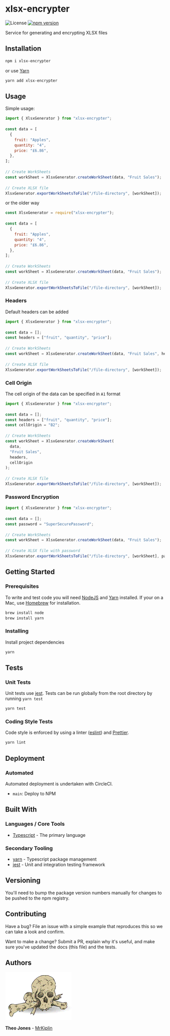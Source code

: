 # xlsx-encrypter

![License](https://img.shields.io/badge/license-MIT-green)
[![npm version](https://badge.fury.io/js/xlsx-encrypter.svg)](https://badge.fury.io/js/xlsx-encrypter)

Service for generating and encrypting XLSX files

## Installation

```bash
npm i xlsx-encrypter
```

or use [Yarn](https://yarnpkg.com/lang/en/)

```bash
yarn add xlsx-encrypter
```

## Usage

Simple usage:

```js
import { XlsxGenerator } from "xlsx-encrypter";

const data = [
  {
    fruit: "Apples",
    quantity: "4",
    price: "£6.86",
  },
];

// Create WorkSheets
const workSheet = XlsxGenerator.createWorkSheet(data, "Fruit Sales");

// Create XLSX file
XlsxGenerator.exportWorkSheetsToFile("/file-directory", [workSheet]);
```

or the older way

```javascript
const XlsxGenerator = require("xlsx-encrypter");

const data = [
  {
    fruit: "Apples",
    quantity: "4",
    price: "£6.86",
  },
];

// Create WorkSheets
const workSheet = XlsxGenerator.createWorkSheet(data, "Fruit Sales");

// Create XLSX file
XlsxGenerator.exportWorkSheetsToFile("/file-directory", [workSheet]);
```

### Headers

Default headers can be added

```js
import { XlsxGenerator } from "xlsx-encrypter";

const data = [];
const headers = ["fruit", "quantity", "price"];

// Create WorkSheets
const workSheet = XlsxGenerator.createWorkSheet(data, "Fruit Sales", headers);

// Create XLSX file
XlsxGenerator.exportWorkSheetsToFile("/file-directory", [workSheet]);
```

### Cell Origin

The cell origin of the data can be specified in `A1` format

```js
import { XlsxGenerator } from "xlsx-encrypter";

const data = [];
const headers = ["fruit", "quantity", "price"];
const cellOrigin = "B2";

// Create WorkSheets
const workSheet = XlsxGenerator.createWorkSheet(
  data,
  "Fruit Sales",
  headers,
  cellOrigin
);

// Create XLSX file
XlsxGenerator.exportWorkSheetsToFile("/file-directory", [workSheet]);
```

### Password Encryption

```js
import { XlsxGenerator } from "xlsx-encrypter";

const data = [];
const password = "SuperSecurePassword";

// Create WorkSheets
const workSheet = XlsxGenerator.createWorkSheet(data, "Fruit Sales");

// Create XLSX file with password
XlsxGenerator.exportWorkSheetsToFile("/file-directory", [workSheet], password);
```

## Getting Started

### Prerequisites

To write and test code you will need [NodeJS](https://nodejs.org/en/) and [Yarn](https://yarnpkg.com/lang/en/) installed. If your on a Mac, use [Homebrew](https://docs.brew.sh/Installation) for installation.

```bash
brew install node
brew install yarn
```

### Installing

Install project dependencies

```bash
yarn
```

## Tests

### Unit Tests

Unit tests use [jest](https://facebook.github.io/jest/). Tests can be run globally from the root directory by running `yarn test`

```bash
yarn test
```

### Coding Style Tests

Code style is enforced by using a linter ([eslint](https://eslint.org/)) and [Prettier](https://prettier.io/).

```bash
yarn lint
```

## Deployment

### Automated

Automated deployment is undertaken with CircleCI.

- `main`: Deploy to NPM

## Built With

### Languages / Core Tools

- [Typescript](http://www.typescriptlang.org/) - The primary language

### Secondary Tooling

- [yarn](https://yarnpkg.com/lang/en/) - Typescript package management
- [jest](https://jestjs.io/) - Unit and integration testing framework

## Versioning

You'll need to bump the package version numbers manually for changes to be pushed to the npm registry.

## Contributing

Have a bug? File an issue with a simple example that reproduces this so we can take a look and confirm.

Want to make a change? Submit a PR, explain why it's useful, and make sure you've updated the docs (this file) and the tests.

## Authors

![mrkiplin-icon](docs/mrkiplin-icon.gif)

**Theo Jones** - [MrKiplin](https://github.com/MrKiplin)
